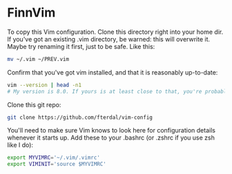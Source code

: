 # FinnVim

To copy this Vim configuration. Clone this directory right into your home dir. If you've got an existing .vim directory,
be warned: this will overwrite it. Maybe try renaming it first, just to be safe. Like this:

```sh
mv ~/.vim ~/PREV.vim
```

Confirm that you've got vim installed, and that it is reasonably up-to-date:
```sh
vim --version | head -n1
# My version is 8.0. If yours is at least close to that, you're probably fine. 
```

Clone this git repo:
```sh
git clone https://github.com/fterdal/vim-config
```

You'll need to make sure Vim knows to look here for configuration details whenever it starts up. Add these to your .bashrc (or .zshrc if you use zsh like I do):

```sh
export MYVIMRC='~/.vim/.vimrc'
export VIMINIT='source $MYVIMRC'
```
